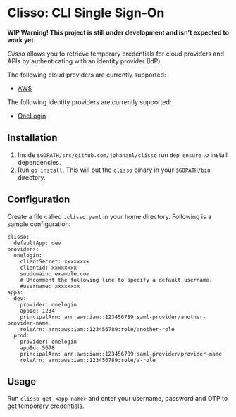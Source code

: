 # Clisso: CLI Single Sign-On

**WIP Warning! This project is still under development and isn't expected
to work yet.**

*Clisso* allows you to retrieve temporary credentials for cloud
providers and APIs by authenticating with an identity provider (IdP).

The following cloud providers are currently supported:

- [AWS](https://aws.amazon.com/)

The following identity providers are currently supported:

- [OneLogin](https://www.onelogin.com/)

## Installation

1. Inside `$GOPATH/src/github.com/johananl/clisso` run `dep ensure` to install dependencies.
1. Run `go install`. This will put the `clisso` binary in your `$GOPATH/bin` directory.

## Configuration

Create a file called `.clisso.yaml` in your home directory. Following is a
sample configuration:

    clisso:
      defaultApp: dev
    providers:
      onelogin:
        clientSecret: xxxxxxxx
        clientId: xxxxxxxx
        subdomain: example.com
        # Uncomment the following line to specify a default username.
        #username: xxxxxxxx
    apps:
      dev:
        provider: onelogin
        appId: 1234
        principalArn: arn:aws:iam::123456789:saml-provider/another-provider-name
        roleArn: arn:aws:iam::123456789:role/another-role
      prod:
        provider: onelogin
        appId: 5678
        principalArn: arn:aws:iam::123456789:saml-provider/provider-name
        roleArn: arn:aws:iam::123456789:role/a-role


## Usage

Run `clisso get <app-name>` and enter your username, password and OTP
to get temporary credentials.
